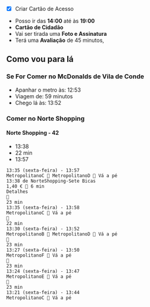 - [x] Criar Cartão de Acesso

- Posso ir das **14:00** até às **19:00**
- **Cartão de Cidadão**
- Vai ser tirada uma **Foto e Assinatura**
- Terá uma **Avaliação** de 45 minutos,


## Como vou para lá

### Se For Comer no McDonalds de Vila de Conde

- Apanhar o metro às: 12:53
- Viagem de: 59 minutos
- Chego lá às: 13:52

### Comer no Norte Shopping

#### Norte Shopping - 42

- 13:38
- 22 min
- 13:57

```
13:35 (sexta-feira) - 13:57
MetropolitanoC  MetropolitanoD  Vá a pé
13:38 de NorteShopping-Sete Bicas
1,40 €  6 min
Detalhes

23 min
13:35 (sexta-feira) - 13:58
MetropolitanoC  Vá a pé

22 min
13:30 (sexta-feira) - 13:52
MetropolitanoB  MetropolitanoD  Vá a pé

23 min
13:27 (sexta-feira) - 13:50
MetropolitanoF  Vá a pé

23 min
13:24 (sexta-feira) - 13:47
MetropolitanoE  Vá a pé

23 min
13:21 (sexta-feira) - 13:44
MetropolitanoC  Vá a pé
```